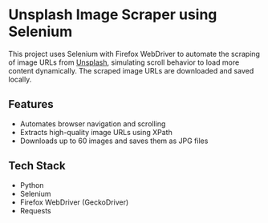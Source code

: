 # Unsplash Image Scraper using Selenium

This project uses Selenium with Firefox WebDriver to automate the scraping of image URLs from [Unsplash](https://unsplash.com/), simulating scroll behavior to load more content dynamically. The scraped image URLs are downloaded and saved locally.

## Features
- Automates browser navigation and scrolling
- Extracts high-quality image URLs using XPath
- Downloads up to 60 images and saves them as JPG files

## Tech Stack
- Python
- Selenium
- Firefox WebDriver (GeckoDriver)
- Requests
